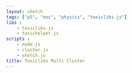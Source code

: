 ```yaml
---
layout: sketch
tags: ["p5", "noc", "physics", "toxiclibs.js"]
libs : 
    - toxiclibs.js
    - toxichelper.js
scripts : 
    - node.js
    - cluster.js
    - sketch.js
title: Toxiclibs Multi Cluster
---
```

